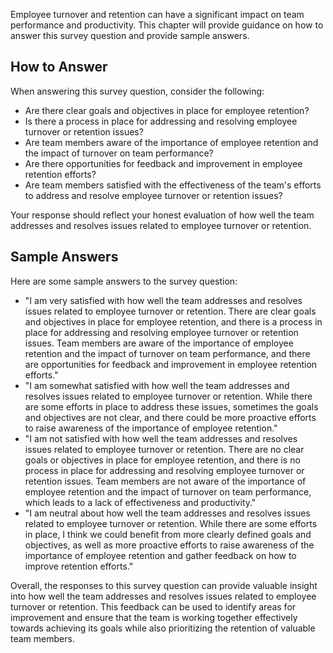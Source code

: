 

Employee turnover and retention can have a significant impact on team performance and productivity. This chapter will provide guidance on how to answer this survey question and provide sample answers.

How to Answer
-------------

When answering this survey question, consider the following:

* Are there clear goals and objectives in place for employee retention?
* Is there a process in place for addressing and resolving employee turnover or retention issues?
* Are team members aware of the importance of employee retention and the impact of turnover on team performance?
* Are there opportunities for feedback and improvement in employee retention efforts?
* Are team members satisfied with the effectiveness of the team's efforts to address and resolve employee turnover or retention issues?

Your response should reflect your honest evaluation of how well the team addresses and resolves issues related to employee turnover or retention.

Sample Answers
--------------

Here are some sample answers to the survey question:

* "I am very satisfied with how well the team addresses and resolves issues related to employee turnover or retention. There are clear goals and objectives in place for employee retention, and there is a process in place for addressing and resolving employee turnover or retention issues. Team members are aware of the importance of employee retention and the impact of turnover on team performance, and there are opportunities for feedback and improvement in employee retention efforts."
* "I am somewhat satisfied with how well the team addresses and resolves issues related to employee turnover or retention. While there are some efforts in place to address these issues, sometimes the goals and objectives are not clear, and there could be more proactive efforts to raise awareness of the importance of employee retention."
* "I am not satisfied with how well the team addresses and resolves issues related to employee turnover or retention. There are no clear goals or objectives in place for employee retention, and there is no process in place for addressing and resolving employee turnover or retention issues. Team members are not aware of the importance of employee retention and the impact of turnover on team performance, which leads to a lack of effectiveness and productivity."
* "I am neutral about how well the team addresses and resolves issues related to employee turnover or retention. While there are some efforts in place, I think we could benefit from more clearly defined goals and objectives, as well as more proactive efforts to raise awareness of the importance of employee retention and gather feedback on how to improve retention efforts."

Overall, the responses to this survey question can provide valuable insight into how well the team addresses and resolves issues related to employee turnover or retention. This feedback can be used to identify areas for improvement and ensure that the team is working together effectively towards achieving its goals while also prioritizing the retention of valuable team members.
